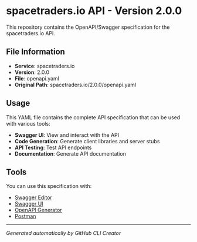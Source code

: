 # spacetraders.io API - Version 2.0.0

This repository contains the OpenAPI/Swagger specification for the spacetraders.io API.

## File Information

- **Service**: spacetraders.io
- **Version**: 2.0.0
- **File**: openapi.yaml
- **Original Path**: spacetraders.io/2.0.0/openapi.yaml

## Usage

This YAML file contains the complete API specification that can be used with various tools:

- **Swagger UI**: View and interact with the API
- **Code Generation**: Generate client libraries and server stubs
- **API Testing**: Test API endpoints
- **Documentation**: Generate API documentation

## Tools

You can use this specification with:

- [Swagger Editor](https://editor.swagger.io/)
- [Swagger UI](https://swagger.io/tools/swagger-ui/)
- [OpenAPI Generator](https://openapi-generator.tech/)
- [Postman](https://www.postman.com/)

---

*Generated automatically by GitHub CLI Creator*
